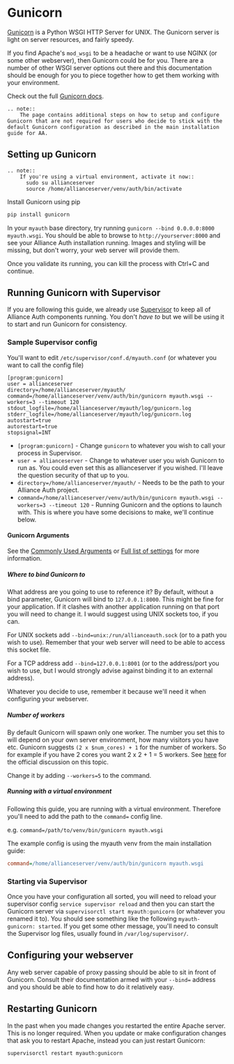 # Gunicorn

[Gunicorn](http://gunicorn.org) is a Python WSGI HTTP Server for UNIX. The Gunicorn server is light on server resources, and fairly speedy.

If you find Apache's `mod_wsgi` to be a headache or want to use NGINX (or some other webserver), then Gunicorn could be for you. There are a number of other WSGI server options out there and this documentation should be enough for you to piece together how to get them working with your environment.

Check out the full [Gunicorn docs](http://docs.gunicorn.org/en/latest/index.html).

```eval_rst
.. note::
    The page contains additional steps on how to setup and configure Gunicorn that are not required for users who decide to stick with the default Gunicorn configuration as described in the main installation guide for AA.
```

## Setting up Gunicorn

```eval_rst
.. note::
    If you're using a virtual environment, activate it now::
      sudo su allianceserver
      source /home/allianceserver/venv/auth/bin/activate
```

Install Gunicorn using pip

```bash
pip install gunicorn
```

In your `myauth` base directory, try running `gunicorn --bind 0.0.0.0:8000 myauth.wsgi`. You should be able to browse to `http://yourserver:8000` and see your Alliance Auth installation running. Images and styling will be missing, but don't worry, your web server will provide them.

Once you validate its running, you can kill the process with Ctrl+C and continue.

## Running Gunicorn with Supervisor

If you are following this guide, we already use [Supervisor](allianceauth.md#supervisor) to keep all of Alliance Auth components running. You don't _have to_ but we will be using it to start and run Gunicorn for consistency.

### Sample Supervisor config

You'll want to edit `/etc/supervisor/conf.d/myauth.conf` (or whatever you want to call the config file)

```text
[program:gunicorn]
user = allianceserver
directory=/home/allianceserver/myauth/
command=/home/allianceserver/venv/auth/bin/gunicorn myauth.wsgi --workers=3 --timeout 120
stdout_logfile=/home/allianceserver/myauth/log/gunicorn.log
stderr_logfile=/home/allianceserver/myauth/log/gunicorn.log
autostart=true
autorestart=true
stopsignal=INT
```
- `[program:gunicorn]` - Change `gunicorn` to whatever you wish to call your process in Supervisor.
- `user = allianceserver` - Change to whatever user you wish Gunicorn to run as. You could even set this as allianceserver if you wished. I'll leave the question security of that up to you.
- `directory=/home/allianceserver/myauth/` - Needs to be the path to your Alliance Auth project.
- `command=/home/allianceserver/venv/auth/bin/gunicorn myauth.wsgi --workers=3 --timeout 120` - Running Gunicorn and the options to launch with. This is where you have some decisions to make, we'll continue below.

#### Gunicorn Arguments

See the [Commonly Used Arguments](http://docs.gunicorn.org/en/latest/run.html#commonly-used-arguments) or [Full list of settings](http://docs.gunicorn.org/en/stable/settings.html) for more information.

##### Where to bind Gunicorn to

What address are you going to use to reference it? By default, without a bind parameter, Gunicorn will bind to `127.0.0.1:8000`. This might be fine for your application. If it clashes with another application running on that port you will need to change it. I would suggest using UNIX sockets too, if you can.

For UNIX sockets add `--bind=unix:/run/allianceauth.sock` (or to a path you wish to use). Remember that your web server will need to be able to access this socket file.

For a TCP address add `--bind=127.0.0.1:8001` (or to the address/port you wish to use, but I would strongly advise against binding it to an external address).

Whatever you decide to use, remember it because we'll need it when configuring your webserver.

##### Number of workers

By default Gunicorn will spawn only one worker. The number you set this to will depend on your own server environment, how many visitors you have etc. Gunicorn suggests `(2 x $num_cores) + 1` for the number of workers. So for example if you have 2 cores you want 2 x 2 + 1 = 5 workers. See [here](https://docs.gunicorn.org/en/stable/design.html#how-many-workers) for the official discussion on this topic.

Change it by adding `--workers=5` to the command.

##### Running with a virtual environment

Following this guide, you are running with a virtual environment. Therefore you'll need to add the path to the `command=` config line.

e.g. `command=/path/to/venv/bin/gunicorn myauth.wsgi`

The example config is using the myauth venv from the main installation guide:
```ini
command=/home/allianceserver/venv/auth/bin/gunicorn myauth.wsgi
```

### Starting via Supervisor

Once you have your configuration all sorted, you will need to reload your supervisor config `service supervisor reload` and then you can start the Gunicorn server via `supervisorctl start myauth:gunicorn` (or whatever you renamed it to). You should see something like the following `myauth-gunicorn: started`. If you get some other message, you'll need to consult the Supervisor log files, usually found in `/var/log/supervisor/`.

## Configuring your webserver

Any web server capable of proxy passing should be able to sit in front of Gunicorn. Consult their documentation armed with your `--bind=` address and you should be able to find how to do it relatively easy.

## Restarting Gunicorn

In the past when you made changes you restarted the entire Apache server. This is no longer required. When you update or make configuration changes that ask you to restart Apache, instead you can just restart Gunicorn:

```bash
supervisorctl restart myauth:gunicorn
```
